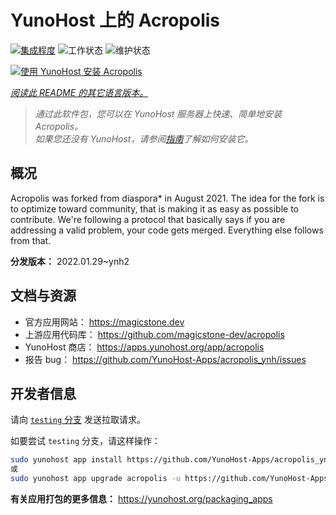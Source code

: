<!--
注意：此 README 由 <https://github.com/YunoHost/apps/tree/master/tools/readme_generator> 自动生成
请勿手动编辑。
-->

# YunoHost 上的 Acropolis

[![集成程度](https://dash.yunohost.org/integration/acropolis.svg)](https://dash.yunohost.org/appci/app/acropolis) ![工作状态](https://ci-apps.yunohost.org/ci/badges/acropolis.status.svg) ![维护状态](https://ci-apps.yunohost.org/ci/badges/acropolis.maintain.svg)

[![使用 YunoHost 安装 Acropolis](https://install-app.yunohost.org/install-with-yunohost.svg)](https://install-app.yunohost.org/?app=acropolis)

*[阅读此 README 的其它语言版本。](./ALL_README.md)*

> *通过此软件包，您可以在 YunoHost 服务器上快速、简单地安装 Acropolis。*  
> *如果您还没有 YunoHost，请参阅[指南](https://yunohost.org/install)了解如何安装它。*

## 概况

Acropolis was forked from diaspora* in August 2021. The idea for the fork is to optimize toward community, that is making it as easy as possible to contribute. We're following a protocol that basically says if you are addressing a valid problem, your code gets merged. Everything else follows from that.


**分发版本：** 2022.01.29~ynh2
## 文档与资源

- 官方应用网站： <https://magicstone.dev>
- 上游应用代码库： <https://github.com/magicstone-dev/acropolis>
- YunoHost 商店： <https://apps.yunohost.org/app/acropolis>
- 报告 bug： <https://github.com/YunoHost-Apps/acropolis_ynh/issues>

## 开发者信息

请向 [`testing` 分支](https://github.com/YunoHost-Apps/acropolis_ynh/tree/testing) 发送拉取请求。

如要尝试 `testing` 分支，请这样操作：

```bash
sudo yunohost app install https://github.com/YunoHost-Apps/acropolis_ynh/tree/testing --debug
或
sudo yunohost app upgrade acropolis -u https://github.com/YunoHost-Apps/acropolis_ynh/tree/testing --debug
```

**有关应用打包的更多信息：** <https://yunohost.org/packaging_apps>
